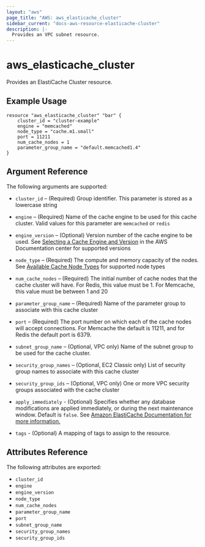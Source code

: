 ```yaml
---
layout: "aws"
page_title: "AWS: aws_elasticache_cluster"
sidebar_current: "docs-aws-resource-elasticache-cluster"
description: |-
  Provides an VPC subnet resource.
---
```


# aws\_elasticache\_cluster

Provides an ElastiCache Cluster resource.

## Example Usage

```
resource "aws_elasticache_cluster" "bar" {
    cluster_id = "cluster-example"
    engine = "memcached"
    node_type = "cache.m1.small"
    port = 11211
    num_cache_nodes = 1
    parameter_group_name = "default.memcached1.4"
}
```

## Argument Reference

The following arguments are supported:

* `cluster_id` – (Required) Group identifier. This parameter is stored as a
lowercase string

* `engine` – (Required) Name of the cache engine to be used for this cache cluster.
 Valid values for this parameter are `memcached` or `redis`

* `engine_version` – (Optional) Version number of the cache engine to be used.
See [Selecting a Cache Engine and Version](http://docs.aws.amazon.com/AmazonElastiCache/latest/UserGuide/SelectEngine.html)
in the AWS Documentation center for supported versions

* `node_type` – (Required) The compute and memory capacity of the nodes. See
[Available Cache Node Types](http://aws.amazon.com/elasticache/details#Available_Cache_Node_Types) for
supported node types

* `num_cache_nodes` – (Required) The initial number of cache nodes that the
cache cluster will have. For Redis, this value must be 1. For Memcache, this
value must be between 1 and 20

* `parameter_group_name` – (Required) Name of the parameter group to associate
with this cache cluster

* `port` – (Required) The port number on which each of the cache nodes will
accept connections. For Memcache the default is 11211, and for Redis the default port is 6379.

* `subnet_group_name` – (Optional, VPC only) Name of the subnet group to be used
for the cache cluster.

* `security_group_names` – (Optional, EC2 Classic only) List of security group
names to associate with this cache cluster

* `security_group_ids` – (Optional, VPC only) One or more VPC security groups associated
 with the cache cluster

* `apply_immediately` - (Optional) Specifies whether any database modifications
     are applied immediately, or during the next maintenance window. Default is
     `false`. See [Amazon ElastiCache Documentation for more information.][1]

* `tags` - (Optional) A mapping of tags to assign to the resource.


## Attributes Reference

The following attributes are exported:

* `cluster_id`
* `engine`
* `engine_version`
* `node_type`
* `num_cache_nodes`
* `parameter_group_name`
* `port`
* `subnet_group_name`
* `security_group_names`
* `security_group_ids`


[1]: http://docs.aws.amazon.com/AmazonElastiCache/latest/APIReference/API_ModifyCacheCluster.html
